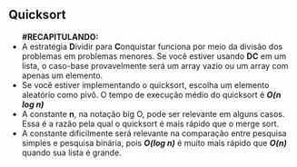<h2>Quicksort</h2>

<ul>
<b>#RECAPITULANDO:</b>
    <li>A estratégia <b>D</b>ividir para <b>C</b>onquistar funciona por meio da divisão dos problemas em problemas menores. Se você estiver usando <b>DC</b> em um lista, o caso-base provavelmente será um array vazio ou um array com apenas um elemento.</li>
    <li>Se você estiver implementando o quicksort, escolha um elemento aleatório como pivô. O tempo de execução médio do quicksort é <b><i>O(n log n)</i></b></li>
    <li>A constante <b>n</b>, na notação big O, pode ser relevante em alguns casos. Essa é a razão pela qual o quicksort é mais rápido que o merge sort.</li>
    <li>A constante dificilmente será relevante na comparação entre pesquisa simples e pesquisa binária, pois <b><i>O(log n)</i></b> é muito mais rápido que <b><i>O(n)</i></b> quando sua lista é grande.</li>
</ul>
